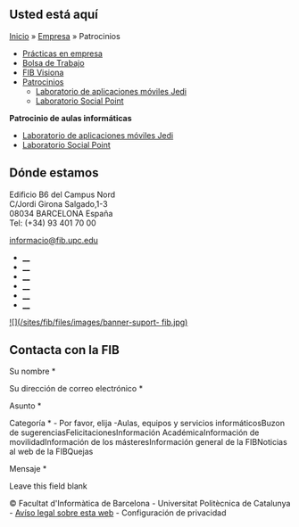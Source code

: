 ## Usted está aquí

[Inicio](/es) » [Empresa](/es/empresa) » Patrocinios

  * [Prácticas en empresa](/es/empresa/practicas-en-empresa)
  * [Bolsa de Trabajo](/es/empresa/bolsa-de-trabajo)
  * [FIB Visiona](/es/empresa/fib-visiona)
  * [Patrocinios](/es/empresa/patrocinios)
    * [Laboratorio de aplicaciones móviles Jedi](/es/empresa/patrocinios/laboratorio-de-aplicaciones-moviles-jedi)
    * [Laboratorio Social Point](/es/empresa/patrocinios/laboratorio-social-point)

**Patrocinio de aulas informáticas**

  * [Laboratorio de aplicaciones móviles Jedi](/es/empresa/patrocinios/laboratorio-de-aplicaciones-moviles-jedi)
  * [Laboratorio Social Point](/es/empresa/patrocinios/laboratorio-social-point)

## Dónde estamos

Edificio B6 del Campus Nord  
C/Jordi Girona Salgado,1-3  
08034 BARCELONA España  
Tel: (+34) 93 401 70 00

[informacio@fib.upc.edu](mailto:informacio@fib.upc.edu)

  * [__](/es/noticies/rss.rss)
  * [__](https://www.facebook.com/fib.upc)
  * [__](https://twitter.com/fib_upc)
  * [__](https://www.flickr.com/photos/fib-upc/albums)
  * [__](https://www.youtube.com/user/mediafib)
  * [__](https://www.instagram.com/fib.upc/)

[![](/sites/fib/files/images/banner-suport-
fib.jpg)](http://suport.fib.upc.edu)

## Contacta con la FIB

Su nombre *

Su dirección de correo electrónico *

Asunto *

Categoría * \- Por favor, elija -Aulas, equipos y servicios informáticosBuzon
de sugerenciasFelicitacionesInformación AcadémicaInformación de
movilidadInformación de los másteresInformación general de la FIBNoticias al
web de la FIBQuejas

Mensaje *

Leave this field blank

© Facultat d'Informàtica de Barcelona - Universitat Politècnica de Catalunya -
[Avíso legal sobre esta web](/es/aviso-legal-sobre-esta-web) \- Configuración
de privacidad

